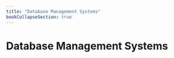 ```yaml
---
title: "Database Management Systems"
bookCollapseSection: true
---
```


# Database Management Systems

